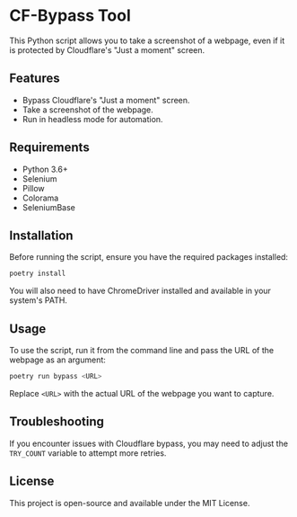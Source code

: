 # CF-Bypass Tool

This Python script allows you to take a screenshot of a webpage, even if it is protected by Cloudflare's "Just a moment" screen.

## Features

- Bypass Cloudflare's "Just a moment" screen.
- Take a screenshot of the webpage.
- Run in headless mode for automation.

## Requirements

- Python 3.6+
- Selenium
- Pillow
- Colorama
- SeleniumBase

## Installation

Before running the script, ensure you have the required packages installed:

```bash
poetry install
```

You will also need to have ChromeDriver installed and available in your system's PATH.

## Usage

To use the script, run it from the command line and pass the URL of the webpage as an argument:

```bash
poetry run bypass <URL>
```

Replace `<URL>` with the actual URL of the webpage you want to capture.

## Troubleshooting

If you encounter issues with Cloudflare bypass, you may need to adjust the `TRY_COUNT` variable to attempt more retries.

## License

This project is open-source and available under the MIT License.
